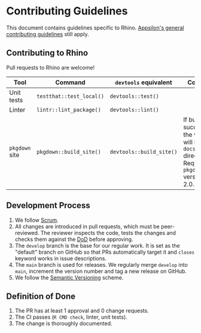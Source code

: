 # Contributing Guidelines
This document contains guidelines specific to Rhino. [Appsilon's general contributing
guidelines](https://github.com/Appsilon/.github/blob/main/CONTRIBUTING.md) still apply.

## Contributing to Rhino

Pull requests to Rhino are welcome!

| Tool           | Command                  | `devtools` equivalent    | Comment
|----------------|--------------------------|--------------------------|-
| Unit tests     | `testthat::test_local()` | `devtools::test()`       |
| Linter         | `lintr::lint_package()`  | `devtools::lint()`       |
| `pkgdown` site | `pkgdown::build_site()`  | `devtools::build_site()` | If built successfully, the website will be in `docs` directory. Requires `pkgdown` version >= 2.0.0.


## Development Process
1. We follow [Scrum](https://scrumguides.org/).
2. All changes are introduced in pull requests, which must be peer-reviewed. The reviewer inspects
   the code, tests the changes and checks them against the [DoD](#definition-of-done) before
   approving.
3. The `develop` branch is the base for our regular work. It is set as the "default" branch on
   GitHub so that PRs automatically target it and `closes` keyword works in issue descriptions.
4. The `main` branch is used for releases. We regularly merge `develop` into `main`, increment the
   version number and tag a new release on GitHub.
5. We follow the [Semantic Versioning](https://semver.org/) scheme.


## Definition of Done
1. The PR has at least 1 approval and 0 change requests.
2. The CI passes (`R CMD check`, linter, unit tests).
3. The change is thoroughly documented.
